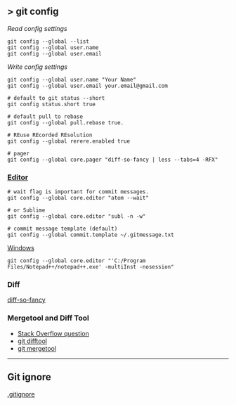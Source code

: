 ## > git config

_Read config settings_

    git config --global --list
    git config --global user.name
    git config --global user.email 
_Write config settings_

    git config --global user.name "Your Name"
    git config --global user.email your.email@gmail.com

    # default to git status --short
    git config status.short true

    # default pull to rebase
    git config --global pull.rebase true.

    # REuse REcorded REsolution
    git config --global rerere.enabled true

    # pager
    git config --global core.pager "diff-so-fancy | less --tabs=4 -RFX"

### [Editor](https://help.github.com/articles/associating-text-editors-with-git/)

    # wait flag is important for commit messages.
    git config --global core.editor "atom --wait"

    # or Sublime
    git config --global core.editor "subl -n -w"

    # commit message template (default)
    git config --global commit.template ~/.gitmessage.txt

[Windows](https://git-scm.com/book/en/v2/Getting-Started-First-Time-Git-Setup)    
    
    git config --global core.editor "'C:/Program Files/Notepad++/notepad++.exe' -multiInst -nosession"

### Diff

[diff-so-fancy](https://github.com/so-fancy/diff-so-fancy)

### Mergetool and Diff Tool

* [Stack Overflow question](https://stackoverflow.com/questions/6412516/configuring-diff-tool-with-gitconfig)
* [git difftool](https://git-scm.com/docs/git-difftool)
* [git mergetool](https://git-scm.com/docs/git-mergetool)

***

## Git ignore

  [.gitignore](https://gist.github.com/subfuzion/db7f57fff2fb6998a16c)